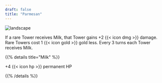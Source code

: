 ```yaml
---
draft: false
title: "Parmesan"
---
```


![landscape](/images/relics/spr_relic_1.png)


If a rare Tower receives Milk, that Tower gains +2 {{< icon dmg >}} damage. Rare Towers cost 1 {{< icon gold >}} gold less. Every 3 turns each Tower receives Milk.

{{% details title="Milk" %}}

+4 {{< icon hp >}} permanent HP

{{% /details %}}